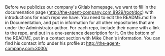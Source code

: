Before we publicize our company's Gitlab homepage, we want to fill in the documenation page (http://the-agent-company.com:8929/root/doc) with introductions for each repo we have. 
You need to edit the README.md file in Documentation, and put in information for all other repositories that are under the Administrator author.
For each repo, include their name with a link to the repo, and put in a one-sentence description for it.
On the bottom of the README, put in a contact section with Mike Chen's information. You can find his contact info under his profile at http://the-agent-company.com:3000/